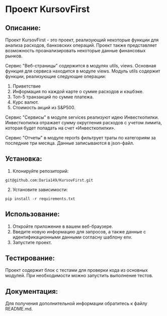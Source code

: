 # Проект KursovFirst



## Описание:

Проект KursovFirst - это проект, реализующий некоторые функции для анализа расходов, банковских операций.
Проект также представляет возможность проанализировать некоторые данные финансовых рынков.

Сервис "Веб-страницы" содержится в модулях utils, views. Основная функция для сервиса находится в модуле views.
Модуль utils содержит функции, реализующие следующие операции: 
1. Приветствие
2. Информация по каждой карте о сумме расходов и кэшбэке.
3. Топ-5 транзакций по сумме платежа.
4. Курс валют.
5. Стоимость акций из S&P500.

Сервис "Сервисы" в модуле services реализуют идею Инвесткопилки.
Инвесткопилка отражает сумму округления расходов с учетом лимита, которая будет попадать на счет «Инвесткопилки».

Сервис "Отчеты" в модуле reports фильтрует траты по категориям за последние три месяца.
Данные записываются в json-файл.






## Установка:

1. Клонируйте репозиторий:

```
git@github.com:Daria149/KursovFirst.git
```

2. Установите зависимости:

```
pip install -r requirements.txt
```

## Использование:
1. Откройте приложение в вашем веб-браузере.
2. Введите новую информацию для запросов, а также данные с идентификационными данными согласну шаблону env.
3. Запустите проект.


## Тестирование:
Проект содержит блок с тестами для проверки кода из основных модулей. 
При необходимости можно запустить выполнение тестов.


## Документация:
Для получения дополнительной информации обратитесь к файлу README.md.